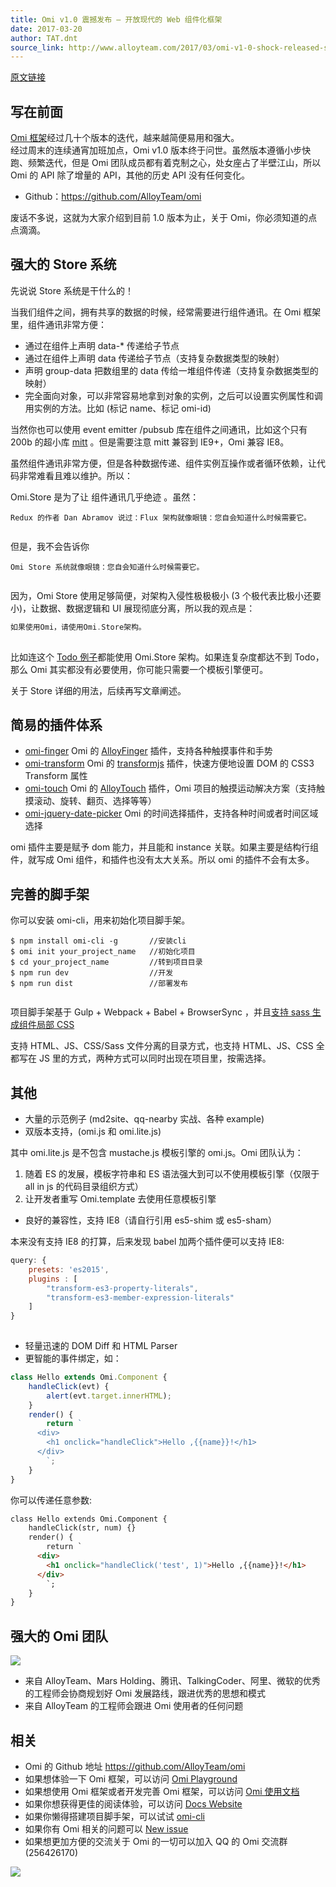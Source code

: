```yaml
---
title: Omi v1.0 震撼发布 – 开放现代的 Web 组件化框架
date: 2017-03-20
author: TAT.dnt
source_link: http://www.alloyteam.com/2017/03/omi-v1-0-shock-released-suffocating-web-component-framework/
---
```


<!-- {% raw %} - for jekyll -->

[原文链接](https://github.com/AlloyTeam/omi/blob/master/tutorial/omi-v1.0-release.md)

## 写在前面

[Omi 框架](https://github.com/AlloyTeam/omi)经过几十个版本的迭代，越来越简便易用和强大。  
经过周末的连续通宵加班加点，Omi v1.0 版本终于问世。虽然版本遵循小步快跑、频繁迭代，但是 Omi 团队成员都有着克制之心，处女座占了半壁江山，所以 Omi 的 API 除了增量的 API，其他的历史 API 没有任何变化。

-   Github：<https://github.com/AlloyTeam/omi>

废话不多说，这就为大家介绍到目前 1.0 版本为止，关于 Omi，你必须知道的点点滴滴。  

## 强大的 Store 系统

先说说 Store 系统是干什么的！

当我们组件之间，拥有共享的数据的时候，经常需要进行组件通讯。在 Omi 框架里，组件通讯非常方便：

-   通过在组件上声明 data-\* 传递给子节点
-   通过在组件上声明 data 传递给子节点（支持复杂数据类型的映射）
-   声明 group-data 把数组里的 data 传给一堆组件传递（支持复杂数据类型的映射）
-   完全面向对象，可以非常容易地拿到对象的实例，之后可以设置实例属性和调用实例的方法。比如 (标记 name、标记 omi-id)

当然你也可以使用 event emitter /pubsub 库在组件之间通讯，比如这个只有 200b 的超小库 [mitt](https://github.com/developit/mitt) 。但是需要注意 mitt 兼容到 IE9+，Omi 兼容 IE8。

虽然组件通讯非常方便，但是各种数据传递、组件实例互操作或者循环依赖，让代码非常难看且难以维护。所以：

Omi.Store 是为了让 组件通讯几乎绝迹 。虽然：

    Redux 的作者 Dan Abramov 说过：Flux 架构就像眼镜：您自会知道什么时候需要它。
     

但是，我不会告诉你

    Omi Store 系统就像眼镜：您自会知道什么时候需要它。
     

因为，Omi Store 使用足够简便，对架构入侵性极极极小 (3 个极代表比极小还要小)，让数据、数据逻辑和 UI 展现彻底分离，所以我的观点是：

```go
如果使用Omi，请使用Omi.Store架构。
 
```

比如连这个 [Todo 例子](https://github.com/AlloyTeam/omi/tree/master/example/todo-store)都能使用 Omi.Store 架构。如果连复杂度都达不到 Todo，那么 Omi 其实都没有必要使用，你可能只需要一个模板引擎便可。

关于 Store 详细的用法，后续再写文章阐述。

## 简易的插件体系

-   [omi-finger](https://github.com/AlloyTeam/omi/tree/master/plugins/omi-finger) Omi 的 [AlloyFinger](https://github.com/AlloyTeam/AlloyFinger) 插件，支持各种触摸事件和手势
-   [omi-transform](https://github.com/AlloyTeam/omi/tree/master/plugins/omi-transform) Omi 的 [transformjs](http://alloyteam.github.io/AlloyTouch/transformjs/) 插件，快速方便地设置 DOM 的 CSS3 Transform 属性
-   [omi-touch](https://github.com/AlloyTeam/omi/tree/master/plugins/omi-touch) Omi 的 [AlloyTouch](https://github.com/AlloyTeam/AlloyTouch) 插件，Omi 项目的触摸运动解决方案（支持触摸滚动、旋转、翻页、选择等等）
-   [omi-jquery-date-picker](https://github.com/AlloyTeam/omi/tree/master/plugins/omi-jquery-date-picker) Omi 的时间选择插件，支持各种时间或者时间区域选择

omi 插件主要是赋予 dom 能力，并且能和 instance 关联。如果主要是结构行组件，就写成 Omi 组件，和插件也没有太大关系。所以 omi 的插件不会有太多。

## 完善的脚手架

你可以安装 omi-cli，用来初始化项目脚手架。

    $ npm install omi-cli -g       //安装cli
    $ omi init your_project_name   //初始化项目
    $ cd your_project_name         //转到项目目录
    $ npm run dev                  //开发
    $ npm run dist                 //部署发布
     

项目脚手架基于 Gulp + Webpack + Babel + BrowserSync ，并且[支持 sass 生成组件局部 CSS](https://github.com/AlloyTeam/omi/blob/master/tutorial/webpack2-sass-support.md)

支持 HTML、JS、CSS/Sass 文件分离的目录方式，也支持 HTML、JS、CSS 全都写在 JS 里的方式，两种方式可以同时出现在项目里，按需选择。

## 其他

-   大量的示范例子 (md2site、qq-nearby 实战、各种 example)
-   双版本支持，(omi.js 和 omi.lite.js)

其中 omi.lite.js 是不包含 mustache.js 模板引擎的 omi.js。Omi 团队认为：

1. 随着 ES 的发展，模板字符串和 ES 语法强大到可以不使用模板引擎（仅限于 all in js 的代码目录组织方式）  
2. 让开发者重写 Omi.template 去使用任意模板引擎

-   良好的兼容性，支持 IE8（请自行引用 es5-shim 或 es5-sham）

本来没有支持 IE8 的打算，后来发现 babel 加两个插件便可以支持 IE8:

```javascript
query: {
    presets: 'es2015',
    plugins : [
        "transform-es3-property-literals",
        "transform-es3-member-expression-literals"
    ]
}
 
```

-   轻量迅速的 DOM Diff 和 HTML Parser
-   更智能的事件绑定，如：

```javascript
class Hello extends Omi.Component {
    handleClick(evt) {
        alert(evt.target.innerHTML);
    }
    render() {
        return `
      <div>
        <h1 onclick="handleClick">Hello ,{{name}}!</h1>
      </div>
        `;
    }
}
```

你可以传递任意参数:

```html
class Hello extends Omi.Component {
    handleClick(str, num) {}
    render() {
        return `
      <div>
        <h1 onclick="handleClick('test', 1)">Hello ,{{name}}!</h1>
      </div>
        `;
    }
}
```

## 强大的 Omi 团队

![](http://images2015.cnblogs.com/blog/105416/201703/105416-20170320095955971-1939070926.jpg)

-   来自 AlloyTeam、Mars Holding、腾讯、TalkingCoder、阿里、微软的优秀的工程师会协商规划好 Omi 发展路线，跟进优秀的思想和模式
-   来自 AlloyTeam 的工程师会跟进 Omi 使用者的任何问题

## 相关

-   Omi 的 Github 地址 <https://github.com/AlloyTeam/omi>
-   如果想体验一下 Omi 框架，可以访问 [Omi Playground](http://alloyteam.github.io/omi/example/playground/)
-   如果想使用 Omi 框架或者开发完善 Omi 框架，可以访问 [Omi 使用文档](https://github.com/AlloyTeam/omi/tree/master/docs#omi使用文档)
-   如果你想获得更佳的阅读体验，可以访问 [Docs Website](http://alloyteam.github.io/omi/website/docs.html)
-   如果你懒得搭建项目脚手架，可以试试 [omi-cli](https://github.com/AlloyTeam/omi/tree/master/cli)
-   如果你有 Omi 相关的问题可以 [New issue](https://github.com/AlloyTeam/omi/issues/new)
-   如果想更加方便的交流关于 Omi 的一切可以加入 QQ 的 Omi 交流群 (256426170)

![](http://images2015.cnblogs.com/blog/105416/201702/105416-20170208095745213-1049686133.png)

<!-- {% endraw %} - for jekyll -->